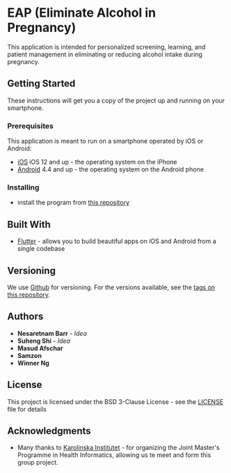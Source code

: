 # EAP (Eliminate Alcohol in Pregnancy)

This application is intended for personalized screening, learning, and patient management in eliminating or reducing alcohol intake during pregnancy.

## Getting Started

These instructions will get you a copy of the project up and running on your smartphone. 

### Prerequisites

This application is meant to run on a smartphone operated by iOS or Android:

* [iOS](https://www.apple.com/lae/ios/ios-12/) iOS 12 and up - the operating system on the iPhone
* [Android](https://www.android.com/) 4.4 and up - the operating system on the Android phone

### Installing

* install the program from [this repository](https://github.com/Afsharov/EAP)

## Built With

* [Flutter](https://flutter.dev/) - allows you to build beautiful apps on iOS and Android from a single codebase

## Versioning

We use [Github](https://github.com/) for versioning. For the versions available, see the [tags on this repository](https://github.com/Afsharov/EAP).

## Authors

* **Nesaretnam Barr** - *Idea*
* **Suheng Shi** - *Idea*
* **Masud Afschar**
* **Samzon**
* **Winner Ng**

## License

This project is licensed under the BSD 3-Clause License - see the [LICENSE](LICENSE) file for details

## Acknowledgments

* Many thanks to [Karolinska Institutet](https://www.ki.se) - for organizing the Joint Master's Programme in Health Informatics, allowing us te meet and form this group project.

